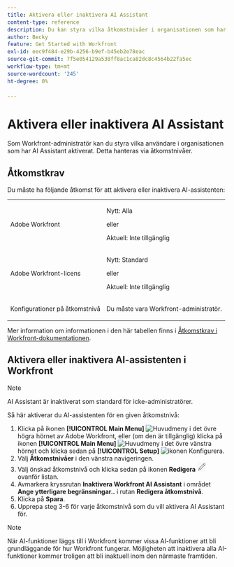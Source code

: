 ```yaml
---
title: Aktivera eller inaktivera AI Assistant
content-type: reference
description: Du kan styra vilka åtkomstnivåer i organisationen som har tillgång till AI Assistant.
author: Becky
feature: Get Started with Workfront
exl-id: eec9f484-e29b-4256-b9ef-b45eb2e78eac
source-git-commit: 7f5e054129a538ff8ac1ca82dc8c4564b22fa5ec
workflow-type: tm+mt
source-wordcount: '245'
ht-degree: 0%

---
```


# Aktivera eller inaktivera AI Assistant

Som Workfront-administratör kan du styra vilka användare i organisationen som har AI Assistant aktiverat. Detta hanteras via åtkomstnivåer.

## Åtkomstkrav

Du måste ha följande åtkomst för att aktivera eller inaktivera AI-assistenten:

<table style="table-layout:auto"> 
 <col> 
 <col> 
 <tbody> 
  <tr> 
   <td role="rowheader">Adobe Workfront</td> 
   <td><p>Nytt: Alla</p>
       <p>eller</p>
       <p>Aktuell: Inte tillgänglig</p></td>
  </tr> 
  <tr> 
   <td role="rowheader">Adobe Workfront-licens</td> 
   <td><p>Nytt: Standard</p>
       <p>eller</p>
       <p>Aktuell: Inte tillgänglig</p></td>
  </tr> 
  <tr> 
   <td role="rowheader">Konfigurationer på åtkomstnivå</td> 
   <td> <p>Du måste vara Workfront-administratör.</p> </td> 
  </tr> 
 </tbody> 
</table>

Mer information om informationen i den här tabellen finns i [Åtkomstkrav i Workfront-dokumentationen](/help/quicksilver/administration-and-setup/add-users/access-levels-and-object-permissions/access-level-requirements-in-documentation.md).

## Aktivera eller inaktivera AI-assistenten i Workfront

>[!NOTE]
>
>AI Assistant är inaktiverat som standard för icke-administratörer.

Så här aktiverar du AI-assistenten för en given åtkomstnivå:

1. Klicka på ikonen **[!UICONTROL Main Menu]** ![Huvudmeny](/help/_includes/assets/main-menu-icon.png) i det övre högra hörnet av Adobe Workfront, eller (om den är tillgänglig) klicka på ikonen **[!UICONTROL Main Menu]** ![Huvudmeny](/help/_includes/assets/main-menu-icon-left-nav.png) i det övre vänstra hörnet och klicka sedan på **[!UICONTROL Setup]** ![ikonen Konfigurera](/help/_includes/assets/gear-icon-setup.png).
1. Välj **Åtkomstnivåer** i den vänstra navigeringen.
1. Välj önskad åtkomstnivå och klicka sedan på ikonen **Redigera** ![Redigera](assets/edit-icon.png) ovanför listan.
1. Avmarkera kryssrutan **Inaktivera Workfront AI Assistant** i området **Ange ytterligare begränsningar..** i rutan **Redigera åtkomstnivå**.
1. Klicka på **Spara**.
1. Upprepa steg 3-6 för varje åtkomstnivå som du vill aktivera AI Assistant för.

>[!NOTE]
>
>När AI-funktioner läggs till i Workfront kommer vissa AI-funktioner att bli grundläggande för hur Workfront fungerar. Möjligheten att inaktivera alla AI-funktioner kommer troligen att bli inaktuell inom den närmaste framtiden.
